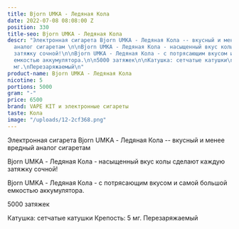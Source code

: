 ```yaml
---
title: Bjorn UMKA - Ледяная Кола
date: 2022-07-08 08:08:00 Z
position: 330
title-seo: Bjorn UMKA - Ледяная Кола
descr: "Электронная сигарета Bjorn UMKA - Ледяная Кола -- вкусный и менее вредный
  аналог сигаретам \n\nBjorn UMKA - Ледяная Кола - насыщенный вкус колы сделают каждую
  затяжку сочной!\n\nBjorn UMKA - Ледяная Кола - с потрясающим вкусом и самой большой
  емкостью аккумулятора.\n\n5000 затяжек\n\nКатушка: сетчатые катушки\nКрепость: 5
  мг.\nПерезаряжаемый\n"
product-name: Bjorn UMKA - Ледяная Кола
nicotine: 5
portions: 5000
gram: "-"
price: 6500
brand: VAPE KIT и электронные сигареты
taste: Кола
image: "/uploads/12-2cf368.png"
---
```


Электронная сигарета Bjorn UMKA - Ледяная Кола -- вкусный и менее вредный аналог сигаретам 

Bjorn UMKA - Ледяная Кола - насыщенный вкус колы сделают каждую затяжку сочной!

Bjorn UMKA - Ледяная Кола - с потрясающим вкусом и самой большой емкостью аккумулятора.

5000 затяжек

Катушка: сетчатые катушки
Крепость: 5 мг.
Перезаряжаемый
